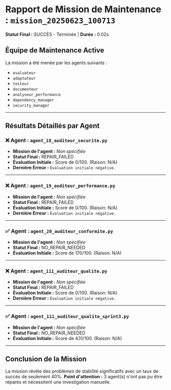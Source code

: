 # Rapport de Mission de Maintenance : `mission_20250623_100713`
**Statut Final :** SUCCÈS - Terminée | **Durée :** 0.02s

## Équipe de Maintenance Active
La mission a été menée par les agents suivants :
- `evaluateur`
- `adaptateur`
- `testeur`
- `documenteur`
- `analyseur_performance`
- `dependency_manager`
- `security_manager`

---
## Résultats Détaillés par Agent

### ❌ Agent : `agent_18_auditeur_securite.py`
- **Mission de l'agent :** *Non spécifiée*
- **Statut Final :** REPAIR_FAILED
- **Évaluation Initiale :** Score de 0/100. (Raison: N/A)
- **Dernière Erreur :** `Évaluation initiale négative.`

---

### ❌ Agent : `agent_19_auditeur_performance.py`
- **Mission de l'agent :** *Non spécifiée*
- **Statut Final :** REPAIR_FAILED
- **Évaluation Initiale :** Score de 0/100. (Raison: N/A)
- **Dernière Erreur :** `Évaluation initiale négative.`

---

### ✅ Agent : `agent_20_auditeur_conformite.py`
- **Mission de l'agent :** *Non spécifiée*
- **Statut Final :** NO_REPAIR_NEEDED
- **Évaluation Initiale :** Score de 170/100. (Raison: N/A)

---

### ❌ Agent : `agent_111_auditeur_qualite.py`
- **Mission de l'agent :** *Non spécifiée*
- **Statut Final :** REPAIR_FAILED
- **Évaluation Initiale :** Score de 0/100. (Raison: N/A)
- **Dernière Erreur :** `Évaluation initiale négative.`

---

### ✅ Agent : `agent_111_auditeur_qualite_sprint3.py`
- **Mission de l'agent :** *Non spécifiée*
- **Statut Final :** NO_REPAIR_NEEDED
- **Évaluation Initiale :** Score de 431/100. (Raison: N/A)

---

## Conclusion de la Mission
La mission révèle des problèmes de stabilité significatifs avec un taux de succès de seulement 40%.
**Point d'attention :** 3 agent(s) n'ont pas pu être réparés et nécessitent une investigation manuelle.